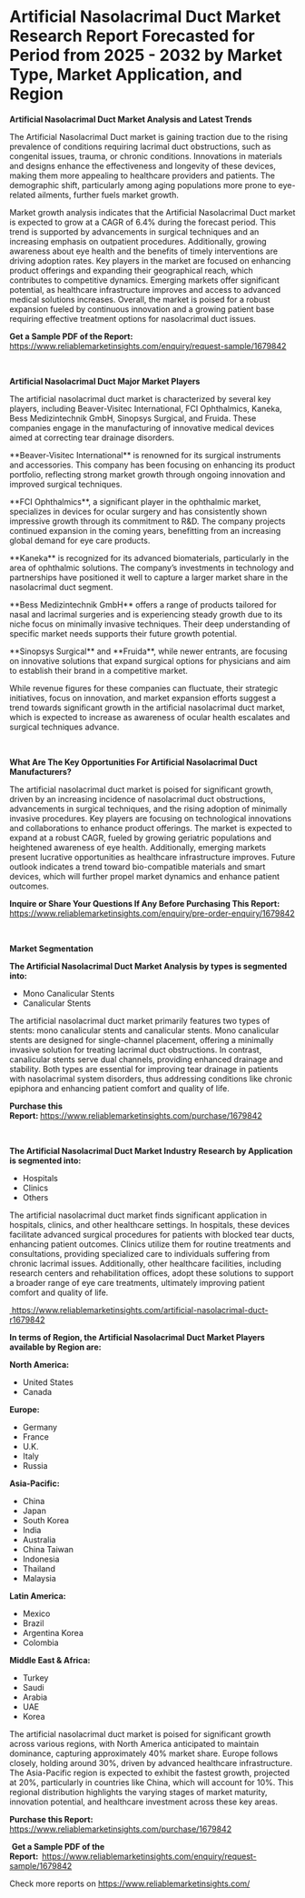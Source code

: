 <p><h1>Artificial Nasolacrimal Duct Market Research Report Forecasted for Period from 2025 -  2032 by Market Type, Market Application, and Region</h1></p><p><strong>Artificial Nasolacrimal Duct Market Analysis and Latest Trends</strong></p>
<p><p>The Artificial Nasolacrimal Duct market is gaining traction due to the rising prevalence of conditions requiring lacrimal duct obstructions, such as congenital issues, trauma, or chronic conditions. Innovations in materials and designs enhance the effectiveness and longevity of these devices, making them more appealing to healthcare providers and patients. The demographic shift, particularly among aging populations more prone to eye-related ailments, further fuels market growth.</p><p>Market growth analysis indicates that the Artificial Nasolacrimal Duct market is expected to grow at a CAGR of 6.4% during the forecast period. This trend is supported by advancements in surgical techniques and an increasing emphasis on outpatient procedures. Additionally, growing awareness about eye health and the benefits of timely interventions are driving adoption rates. Key players in the market are focused on enhancing product offerings and expanding their geographical reach, which contributes to competitive dynamics. Emerging markets offer significant potential, as healthcare infrastructure improves and access to advanced medical solutions increases. Overall, the market is poised for a robust expansion fueled by continuous innovation and a growing patient base requiring effective treatment options for nasolacrimal duct issues.</p></p>
<p><strong>Get a Sample PDF of the Report:&nbsp;</strong> <a href="https://www.reliablemarketinsights.com/enquiry/request-sample/1679842?utm_campaign=2733&utm_medium=2&utm_source=Github&utm_content=ia&utm_term=25032025&utm_id=artificial-nasolacrimal-duct">https://www.reliablemarketinsights.com/enquiry/request-sample/1679842</a></p>
<p>&nbsp;</p>
<p><strong>Artificial Nasolacrimal Duct Major Market Players</strong></p>
<p><p>The artificial nasolacrimal duct market is characterized by several key players, including Beaver-Visitec International, FCI Ophthalmics, Kaneka, Bess Medizintechnik GmbH, Sinopsys Surgical, and Fruida. These companies engage in the manufacturing of innovative medical devices aimed at correcting tear drainage disorders.</p><p>**Beaver-Visitec International** is renowned for its surgical instruments and accessories. This company has been focusing on enhancing its product portfolio, reflecting strong market growth through ongoing innovation and improved surgical techniques. </p><p>**FCI Ophthalmics**, a significant player in the ophthalmic market, specializes in devices for ocular surgery and has consistently shown impressive growth through its commitment to R&D. The company projects continued expansion in the coming years, benefitting from an increasing global demand for eye care products.</p><p>**Kaneka** is recognized for its advanced biomaterials, particularly in the area of ophthalmic solutions. The company’s investments in technology and partnerships have positioned it well to capture a larger market share in the nasolacrimal duct segment.</p><p>**Bess Medizintechnik GmbH** offers a range of products tailored for nasal and lacrimal surgeries and is experiencing steady growth due to its niche focus on minimally invasive techniques. Their deep understanding of specific market needs supports their future growth potential.</p><p>**Sinopsys Surgical** and **Fruida**, while newer entrants, are focusing on innovative solutions that expand surgical options for physicians and aim to establish their brand in a competitive market.</p><p>While revenue figures for these companies can fluctuate, their strategic initiatives, focus on innovation, and market expansion efforts suggest a trend towards significant growth in the artificial nasolacrimal duct market, which is expected to increase as awareness of ocular health escalates and surgical techniques advance.</p></p>
<p>&nbsp;</p>
<p><strong>What Are The Key Opportunities For Artificial Nasolacrimal Duct Manufacturers?</strong></p>
<p><p>The artificial nasolacrimal duct market is poised for significant growth, driven by an increasing incidence of nasolacrimal duct obstructions, advancements in surgical techniques, and the rising adoption of minimally invasive procedures. Key players are focusing on technological innovations and collaborations to enhance product offerings. The market is expected to expand at a robust CAGR, fueled by growing geriatric populations and heightened awareness of eye health. Additionally, emerging markets present lucrative opportunities as healthcare infrastructure improves. Future outlook indicates a trend toward bio-compatible materials and smart devices, which will further propel market dynamics and enhance patient outcomes.</p></p>
<p><strong>Inquire or Share Your Questions If Any Before Purchasing This Report:</strong> <a href="https://www.reliablemarketinsights.com/enquiry/pre-order-enquiry/1679842?utm_campaign=2733&utm_medium=2&utm_source=Github&utm_content=ia&utm_term=25032025&utm_id=artificial-nasolacrimal-duct">https://www.reliablemarketinsights.com/enquiry/pre-order-enquiry/1679842</a></p>
<p>&nbsp;</p>
<p><strong>Market Segmentation</strong></p>
<p><strong>The Artificial Nasolacrimal Duct Market Analysis by types is segmented into:</strong></p>
<p><ul><li>Mono Canalicular Stents</li><li>Canalicular Stents</li></ul></p>
<p><p>The artificial nasolacrimal duct market primarily features two types of stents: mono canalicular stents and canalicular stents. Mono canalicular stents are designed for single-channel placement, offering a minimally invasive solution for treating lacrimal duct obstructions. In contrast, canalicular stents serve dual channels, providing enhanced drainage and stability. Both types are essential for improving tear drainage in patients with nasolacrimal system disorders, thus addressing conditions like chronic epiphora and enhancing patient comfort and quality of life.</p></p>
<p><strong>Purchase this Report:&nbsp;</strong><a href="https://www.reliablemarketinsights.com/purchase/1679842?utm_campaign=2733&utm_medium=2&utm_source=Github&utm_content=ia&utm_term=25032025&utm_id=artificial-nasolacrimal-duct">https://www.reliablemarketinsights.com/purchase/1679842</a></p>
<p>&nbsp;</p>
<p><strong>The Artificial Nasolacrimal Duct Market Industry Research by Application is segmented into:</strong></p>
<p><ul><li>Hospitals</li><li>Clinics</li><li>Others</li></ul></p>
<p><p>The artificial nasolacrimal duct market finds significant application in hospitals, clinics, and other healthcare settings. In hospitals, these devices facilitate advanced surgical procedures for patients with blocked tear ducts, enhancing patient outcomes. Clinics utilize them for routine treatments and consultations, providing specialized care to individuals suffering from chronic lacrimal issues. Additionally, other healthcare facilities, including research centers and rehabilitation offices, adopt these solutions to support a broader range of eye care treatments, ultimately improving patient comfort and quality of life.</p></p>
<p><a href="https://www.reliablemarketinsights.com/artificial-nasolacrimal-duct-r1679842?utm_campaign=2733&utm_medium=2&utm_source=Github&utm_content=ia&utm_term=25032025&utm_id=artificial-nasolacrimal-duct">&nbsp;https://www.reliablemarketinsights.com/artificial-nasolacrimal-duct-r1679842</a></p>
<p><strong>In terms of Region, the Artificial Nasolacrimal Duct Market Players available by Region are:</strong></p>
<p>
    <p> <strong> North America: </strong>
        <ul>
            <li>United States</li>
            <li>Canada</li>
        </ul>
        </p> 
    <p> <strong> Europe: </strong>
        <ul>
            <li>Germany</li>
            <li>France</li>
            <li>U.K.</li>
            <li>Italy</li>
            <li>Russia</li>
        </ul>
        </p> 
    <p> <strong> Asia-Pacific: </strong>
        <ul>
            <li>China</li>
            <li>Japan</li>
            <li>South Korea</li>
            <li>India</li>
            <li>Australia</li>
            <li>China Taiwan</li>
            <li>Indonesia</li>
            <li>Thailand</li>
            <li>Malaysia</li>
        </ul>
        </p> 
    <p> <strong> Latin America: </strong>
        <ul>
            <li>Mexico</li>
            <li>Brazil</li>
            <li>Argentina Korea</li>
            <li>Colombia</li>
        </ul>
        </p> 
    <p> <strong> Middle East & Africa: </strong>
        <ul>
            <li>Turkey</li>
            <li>Saudi</li>
            <li>Arabia</li>
            <li>UAE</li>
            <li>Korea</li>
        </ul>
    </p>
    </p>
<p><p>The artificial nasolacrimal duct market is poised for significant growth across various regions, with North America anticipated to maintain dominance, capturing approximately 40% market share. Europe follows closely, holding around 30%, driven by advanced healthcare infrastructure. The Asia-Pacific region is expected to exhibit the fastest growth, projected at 20%, particularly in countries like China, which will account for 10%. This regional distribution highlights the varying stages of market maturity, innovation potential, and healthcare investment across these key areas.</p></p>
<p><strong>Purchase this Report: </strong><a href="https://www.reliablemarketinsights.com/purchase/1679842?utm_campaign=2733&utm_medium=2&utm_source=Github&utm_content=ia&utm_term=25032025&utm_id=artificial-nasolacrimal-duct">https://www.reliablemarketinsights.com/purchase/1679842</a></p>
<p>&nbsp;<strong>Get a Sample PDF of the Report:&nbsp;&nbsp;</strong><a href="https://www.reliablemarketinsights.com/enquiry/request-sample/1679842?utm_campaign=2733&utm_medium=2&utm_source=Github&utm_content=ia&utm_term=25032025&utm_id=artificial-nasolacrimal-duct">https://www.reliablemarketinsights.com/enquiry/request-sample/1679842</a></p>
<p><strong></strong></p>
<p>Check more reports on <a href="https://www.reliablemarketinsights.com/?utm_campaign=2733&utm_medium=2&utm_source=Github&utm_content=ia&utm_term=25032025&utm_id=artificial-nasolacrimal-duct">https://www.reliablemarketinsights.com/</a></p>